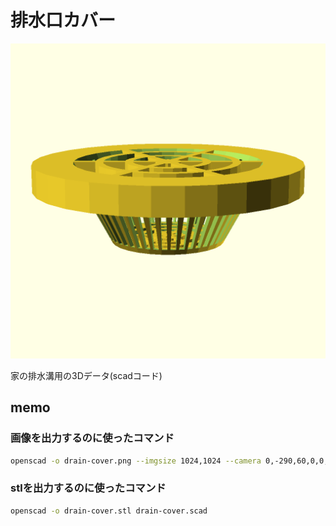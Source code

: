 # 排水口カバー
![drain_cover](./drain-cover.png)

家の排水溝用の3Dデータ(scadコード)

## memo
### 画像を出力するのに使ったコマンド
```sh
openscad -o drain-cover.png --imgsize 1024,1024 --camera 0,-290,60,0,0,0 drain-cover.scad
```

### stlを出力するのに使ったコマンド
```sh
openscad -o drain-cover.stl drain-cover.scad
```
